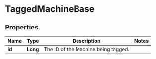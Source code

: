 
# TaggedMachineBase

## Properties
Name | Type | Description | Notes
------------ | ------------- | ------------- | -------------
**id** | **Long** | The ID of the Machine being tagged. | 



